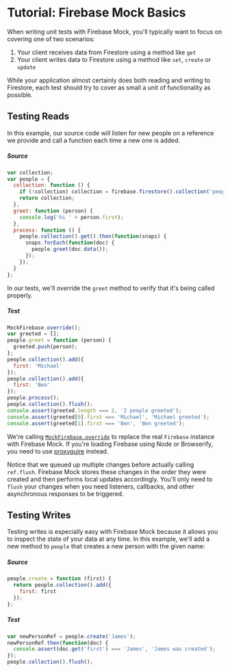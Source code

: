 # Tutorial: Firebase Mock Basics

When writing unit tests with Firebase Mock, you'll typically want to focus on covering one of two scenarios:

1. Your client receives data from Firestore using a method like `get`
2. Your client writes data to Firestore using a method like `set`, `create` or `update`

While your application almost certainly does both reading and writing to Firestore, each test should try to cover as small a unit of functionality as possible.

## Testing Reads

In this example, our source code will listen for new people on a reference we provide and call a function each time a new one is added.

##### Source

```js
var collection;
var people = {
  collection: function () {
    if (!collection) collection = firebase.firestore().collection('people');
    return collection;
  },
  greet: function (person) {
    console.log('hi ' + person.first);
  },
  process: function () {
    people.collection().get().then(function(snaps) {
      snaps.forEach(function(doc) {
        people.greet(doc.data());
      });
    });
  }
};
```

In our tests, we'll override the `greet` method to verify that it's being called properly.

##### Test

```js
MockFirebase.override();
var greeted = [];
people.greet = function (person) {
  greeted.push(person);
};
people.collection().add({
  first: 'Michael'
});
people.collection().add({
  first: 'Ben'
});
people.process();
people.collection().flush();
console.assert(greeted.length === 2, '2 people greeted');
console.assert(greeted[0].first === 'Michael', 'Michael greeted');
console.assert(greeted[1].first === 'Ben', 'Ben greeted');
```

We're calling [`MockFirebase.override`](override.md) to replace the real `Firebase` instance with Firebase Mock. If you're loading Firebase using Node or Browserify, you need to use [proxyquire](proxyquire.md) instead.

Notice that we queued up multiple changes before actually calling `ref.flush`. Firebase Mock stores these changes in the order they were created and then performs local updates accordingly. You'll only need to `flush` your changes when you need listeners, callbacks, and other asynchronous responses to be triggered.

## Testing Writes

Testing writes is especially easy with Firebase Mock because it allows you to inspect the state of your data at any time. In this example, we'll add a new method to `people` that creates a new person with the given name:

##### Source

```js
people.create = function (first) {
  return people.collection().add({
    first: first
  });
};
```

##### Test

```js
var newPersonRef = people.create('James');
newPersonRef.then(function(doc) {
  console.assert(doc.get('first') === 'James', 'James was created');
});
people.collection().flush();
```
